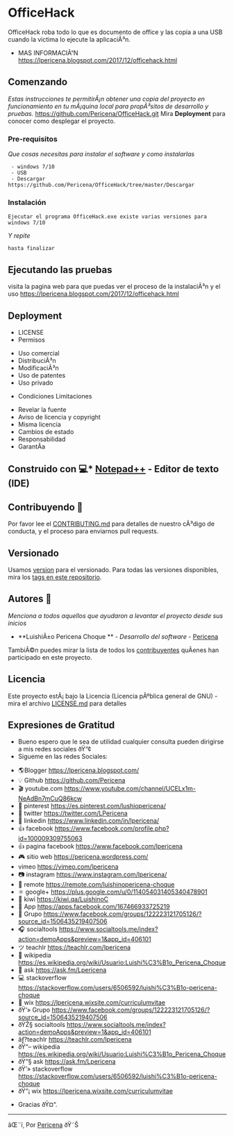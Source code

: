 # OfficeHack
OfficeHack roba todo lo que es documento de office y las copia a una USB cuando la victima lo ejecute la aplicaciÃ³n.

- MAS INFORMACIÃ“N 
https://lpericena.blogspot.com/2017/12/officehack.html

## Comenzando

_Estas instrucciones te permitirÃ¡n obtener una copia del proyecto en funcionamiento en tu mÃ¡quina local para propÃ³sitos de desarrollo y pruebas._
https://github.com/Pericena/OfficeHack.git
Mira **Deployment** para conocer como desplegar el proyecto.


### Pre-requisitos

_Que cosas necesitas para instalar el software y como instalarlas_

```
 - windows 7/10
 - USB 
 - Descargar https://github.com/Pericena/OfficeHack/tree/master/Descargar 
```

### Instalación

```
Ejecutar el programa OfficeHack.exe existe varias versiones para windows 7/10
```
_Y repite_
```
hasta finalizar
```

## Ejecutando las pruebas 
visita la pagina web para que puedas ver el proceso de la instalaciÃ³n y el uso
https://lpericena.blogspot.com/2017/12/officehack.html


## Deployment
- LICENSE
- Permisos
* Uso comercial
* DistribuciÃ³n
* ModificaciÃ³n
* Uso de patentes
* Uso privado
- Condiciones	Limitaciones
*  Revelar la fuente
*  Aviso de licencia y copyright
*  Misma licencia
*  Cambios de estado
*  Responsabilidad
*  GarantÃ­a

## Construido con 💻* [Notepad++](https://notepad-plus-plus.org/download/) - Editor de texto (IDE)

## Contribuyendo 🚀
Por favor lee el [CONTRIBUTING.md](https://github.com/Pericena/OfficeHack) para detalles de nuestro cÃ³digo de conducta, y el proceso para enviarnos pull requests.

## Versionado

Usamos [version](https://github.com/Pericena/OfficeHack/blob/master/version.txt) para el versionado. Para todas las versiones disponibles, mira los [tags en este repositorio](https://github.com/Pericena/OfficeHack/tags).
## Autores 👦

_Menciona a todos aquellos que ayudaron a levantar el proyecto desde sus inicios_

* **LuishiÃ±o Pericena Choque ** - *Desarrollo del software* - [Pericena](https://github.com/Pericena)

TambiÃ©n puedes mirar la lista de todos los [contribuyentes](https://github.com/Pericena/OfficeHack/contributors) quÃ­enes han participado en este proyecto. 

## Licencia

Este proyecto estÃ¡ bajo la Licencia (Licencia pÃºblica general de GNU) - mira el archivo [LICENSE.md](LICENSE.md) para detalles

## Expresiones de Gratitud 

* Bueno espero que le sea de utilidad cualquier consulta pueden dirigirse a mis redes sociales ðŸ“¢
* Sigueme en las redes Sociales:
- 🌎Blogger          https://lpericena.blogspot.com/
- 💡 Github            https://github.com/Pericena
- 🎬 youtube.com  https://www.youtube.com/channel/UCELx1m-NeAdBn7mCuQ86kcw
- 📸 pinterest        https://es.pinterest.com/lushiopericena/
- 🐤 twitter             https://twitter.com/LPericena
- 👦 linkedin         https://www.linkedin.com/in/lpericena/
- 👍 facebook       https://www.facebook.com/profile.php?id=100009309755063
- 👍 pagina facebook  https://www.facebook.com/lpericena
- 🎮 sitio web        https://pericena.wordpress.com/
- vimeo         https://vimeo.com/lpericena
- 📷 instagram      https://www.instagram.com/lpericena/
- 🎁 remote      https://remote.com/luishinopericena-choque
- ⚛ google+   https://plus.google.com/u/0/114054031405340478901
- 🚀 kiwi       https://kiwi.qa/LuishinoC
- 📅 App    https://apps.facebook.com/167466933725219
- 👻 Grupo    https://www.facebook.com/groups/122223121705126/?source_id=1506435219407506
- 🎧 socialtools https://www.socialtools.me/index?action=demoApps&preview=1&app_id=406101
- ツ teachlr    https://teachlr.com/lpericena
- 📖  wikipedia  https://es.wikipedia.org/wiki/Usuario:Luishi%C3%B1o_Pericena_Choque
- 📧 ask          https://ask.fm/Lpericena
- 💻 stackoverflow  https://stackoverflow.com/users/6506592/luishi%C3%B1o-pericena-choque
- 📡 wix https://lpericena.wixsite.com/curriculumvitae
- ðŸ‘» Grupo    https://www.facebook.com/groups/122223121705126/?source_id=1506435219407506
- ðŸŽ§ socialtools https://www.socialtools.me/index?action=demoApps&preview=1&app_id=406101
- ãƒ?teachlr    https://teachlr.com/lpericena
- ðŸ“–  wikipedia  https://es.wikipedia.org/wiki/Usuario:Luishi%C3%B1o_Pericena_Choque
- ðŸ“§ ask          https://ask.fm/Lpericena
- ðŸ’» stackoverflow  https://stackoverflow.com/users/6506592/luishi%C3%B1o-pericena-choque
- ðŸ“¡ wix https://lpericena.wixsite.com/curriculumvitae

* Gracias  ðŸ¤“.

---
âŒ¨ï¸ Por [Pericena](https://github.com/Pericena) ðŸ˜Š
